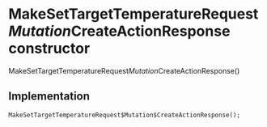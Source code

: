 


# MakeSetTargetTemperatureRequest$Mutation$CreateActionResponse constructor







MakeSetTargetTemperatureRequest$Mutation$CreateActionResponse()





## Implementation

```dart
MakeSetTargetTemperatureRequest$Mutation$CreateActionResponse();
```







